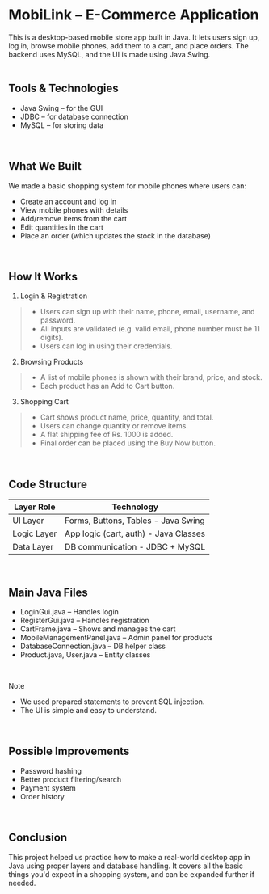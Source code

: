# MobiLink – E-Commerce Application
This is a desktop-based mobile store app built in Java. It lets users sign up, log in, browse mobile phones, add them to a cart, and place orders. The backend uses MySQL, and the UI is made using Java Swing.
<br>
<br>

## Tools & Technologies
* Java Swing – for the GUI
* JDBC – for database connection
* MySQL – for storing data
<br>

## What We Built
We made a basic shopping system for mobile phones where users can:
* Create an account and log in
* View mobile phones with details
* Add/remove items from the cart
* Edit quantities in the cart
* Place an order (which updates the stock in the database)
<br>


## How It Works
1. Login & Registration
> * Users can sign up with their name, phone, email, username, and password.
> * All inputs are validated (e.g. valid email, phone number must be 11 digits).
> * Users can log in using their credentials.

2. Browsing Products
> * A list of mobile phones is shown with their brand, price, and stock.
> * Each product has an Add to Cart button.

3. Shopping Cart
> * Cart shows product name, price, quantity, and total.
> * Users can change quantity or remove items.
> * A flat shipping fee of Rs. 1000 is added.
> * Final order can be placed using the Buy Now button.

<br>

## Code Structure
| Layer Role   | Technology                                 |
|--------------|--------------------------------------------|
| UI Layer     | Forms, Buttons, Tables - Java Swing        |
| Logic Layer  | App logic (cart, auth) - Java Classes      |
| Data Layer   | DB communication - JDBC + MySQL            |
<br>

## Main Java Files
* LoginGui.java – Handles login
* RegisterGui.java – Handles registration
* CartFrame.java – Shows and manages the cart
* MobileManagementPanel.java – Admin panel for products
* DatabaseConnection.java – DB helper class
* Product.java, User.java – Entity classes
<br>


> [!NOTE]
> * We used prepared statements to prevent SQL injection.
> * The UI is simple and easy to understand.
<br>


## Possible Improvements
* Password hashing
* Better product filtering/search
* Payment system
* Order history
<br>

## Conclusion 
This project helped us practice how to make a real-world desktop app in Java using proper layers and database handling. It covers all the basic things you'd expect in a shopping system, and can be expanded further if needed.

